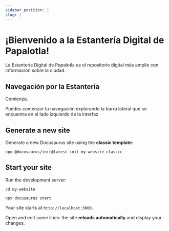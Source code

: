 ```yaml
---
sidebar_position: 1
slug: /
---
```


# ¡Bienvenido a la Estantería Digital de Papalotla!

La Estantería Digital de Papalotla es el repositorio digital más amplio con información sobre la ciudad.


## Navegación por la Estantería

Comienza.

Puedes comenzar tu navegación explorando la barra lateral que se encuentra en el lado izquierdo de la interfaz

## Generate a new site

Generate a new Docusaurus site using the **classic template**:

```shell
npx @docusaurus/init@latest init my-website classic
```

## Start your site

Run the development server:

```shell
cd my-website

npx docusaurus start
```

Your site starts at `http://localhost:3000`.

Open  and edit some lines: the site **reloads automatically** and display your changes.
